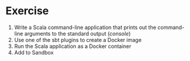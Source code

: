 # Exercise
1. Write a Scala command-line application that prints out the command-line arguments to the standard output (_console_)
1. Use one of the sbt plugins to create a Docker image
1. Run the Scala application as a Docker container
1. Add to Sandbox
